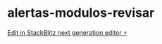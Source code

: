 # alertas-modulos-revisar

[Edit in StackBlitz next generation editor ⚡️](https://stackblitz.com/~/github.com/alej00000000/alertas-modulos-revisar)